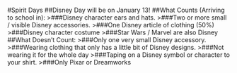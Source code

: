 <br/>
#Spirit Days
<list>
##Disney Day will be on January 13!
##What Counts (Arriving to school in):
>###Disney character ears and hats.
>###Two or more small / visible Disney accessories.
>###One Disney article of clothing (50%)
>###Disney character costume
>###Star Wars / Marvel are also Disney
</list>
</br>
##What Doesn’t Count:
<list>
>###Only one very small Disney accessory.
>###Wearing clothing that only has a little bit of Disney designs.
>###Not wearing it for the whole day
>###Taping on a Disney symbol or character to your shirt.
>###Only Pixar or Dreamworks
</list>




